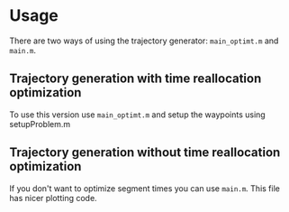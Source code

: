 # Usage

There are two ways of using the trajectory generator: `main_optimt.m` and `main.m`.

## Trajectory generation with time reallocation optimization
To use this version use `main_optimt.m` and setup the waypoints using setupProblem.m

## Trajectory generation without time reallocation optimization
If you don't want to optimize segment times you can use `main.m`. This file has
nicer plotting code.
